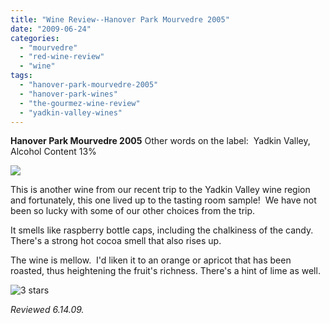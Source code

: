 ```yaml
---
title: "Wine Review--Hanover Park Mourvedre 2005"
date: "2009-06-24"
categories:
  - "mourvedre"
  - "red-wine-review"
  - "wine"
tags:
  - "hanover-park-mourvedre-2005"
  - "hanover-park-wines"
  - "the-gourmez-wine-review"
  - "yadkin-valley-wines"
---
```


**Hanover Park Mourvedre 2005** Other words on the label:  Yadkin Valley, Alcohol Content 13%

![](http://www.rebeccagomezfarrell.com/gourmez/photos/Hanover_Park_Mouvedre.jpg)

This is another wine from our recent trip to the Yadkin Valley wine region and fortunately, this one lived up to the tasting room sample!  We have not been so lucky with some of our other choices from the trip.

It smells like raspberry bottle caps, including the chalkiness of the candy.  There's a strong hot cocoa smell that also rises up.

The wine is mellow.  I'd liken it to an orange or apricot that has been roasted, thus heightening the fruit's richness. There's a hint of lime as well.

![3 stars](http://s3.amazonaws.com/thegourmez-wpmedia/2009/02/rating_avocado1.gif "rating_avocado1")

_Reviewed 6.14.09._
